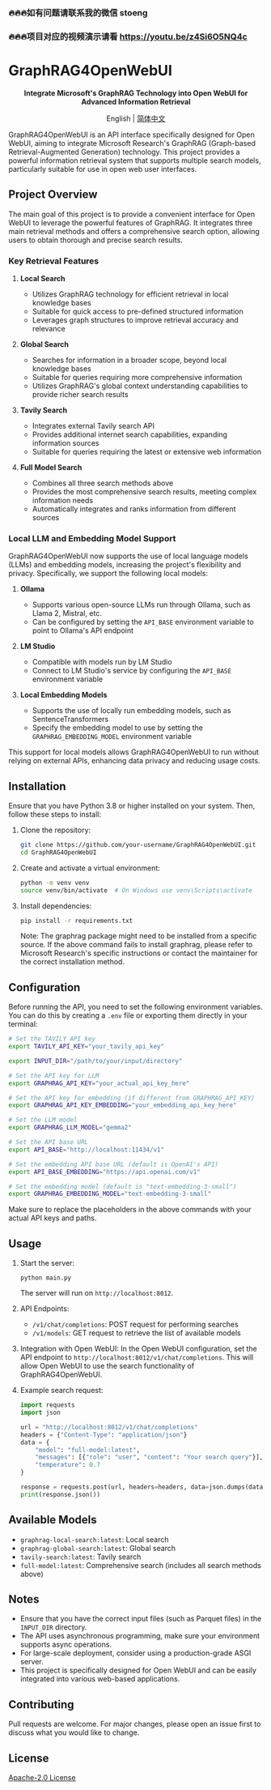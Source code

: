 ### 🔥🔥🔥如有问题请联系我的微信 stoeng
### 🔥🔥🔥项目对应的视频演示请看 https://youtu.be/z4Si6O5NQ4c

# GraphRAG4OpenWebUI
<div align="center">
  <p><strong>Integrate Microsoft's GraphRAG Technology into Open WebUI for Advanced Information Retrieval</strong></p>
  English | <a href="README_ZH-CN.md">简体中文</a>
</div>

GraphRAG4OpenWebUI is an API interface specifically designed for Open WebUI, aiming to integrate Microsoft Research's GraphRAG (Graph-based Retrieval-Augmented Generation) technology. This project provides a powerful information retrieval system that supports multiple search models, particularly suitable for use in open web user interfaces.

## Project Overview

The main goal of this project is to provide a convenient interface for Open WebUI to leverage the powerful features of GraphRAG. It integrates three main retrieval methods and offers a comprehensive search option, allowing users to obtain thorough and precise search results.

### Key Retrieval Features

1. **Local Search**
   - Utilizes GraphRAG technology for efficient retrieval in local knowledge bases
   - Suitable for quick access to pre-defined structured information
   - Leverages graph structures to improve retrieval accuracy and relevance

2. **Global Search**
   - Searches for information in a broader scope, beyond local knowledge bases
   - Suitable for queries requiring more comprehensive information
   - Utilizes GraphRAG's global context understanding capabilities to provide richer search results

3. **Tavily Search**
   - Integrates external Tavily search API
   - Provides additional internet search capabilities, expanding information sources
   - Suitable for queries requiring the latest or extensive web information

4. **Full Model Search**
   - Combines all three search methods above
   - Provides the most comprehensive search results, meeting complex information needs
   - Automatically integrates and ranks information from different sources

### Local LLM and Embedding Model Support

GraphRAG4OpenWebUI now supports the use of local language models (LLMs) and embedding models, increasing the project's flexibility and privacy. Specifically, we support the following local models:

1. **Ollama**
   - Supports various open-source LLMs run through Ollama, such as Llama 2, Mistral, etc.
   - Can be configured by setting the `API_BASE` environment variable to point to Ollama's API endpoint

2. **LM Studio**
   - Compatible with models run by LM Studio
   - Connect to LM Studio's service by configuring the `API_BASE` environment variable

3. **Local Embedding Models**
   - Supports the use of locally run embedding models, such as SentenceTransformers
   - Specify the embedding model to use by setting the `GRAPHRAG_EMBEDDING_MODEL` environment variable

This support for local models allows GraphRAG4OpenWebUI to run without relying on external APIs, enhancing data privacy and reducing usage costs.

## Installation
Ensure that you have Python 3.8 or higher installed on your system. Then, follow these steps to install:
1. Clone the repository:
   ```bash
   git clone https://github.com/your-username/GraphRAG4OpenWebUI.git
   cd GraphRAG4OpenWebUI
   ```
   
2. Create and activate a virtual environment:
    ```bash
   python -m venv venv
   source venv/bin/activate  # On Windows use venv\Scripts\activate
    ```
   
3. Install dependencies:
   ```bash
   pip install -r requirements.txt
   ```
   Note: The graphrag package might need to be installed from a specific source. If the above command fails to install graphrag, please refer to Microsoft Research's specific instructions or contact the maintainer for the correct installation method.

## Configuration

Before running the API, you need to set the following environment variables. You can do this by creating a `.env` file or exporting them directly in your terminal:



```bash
# Set the TAVILY API key 
export TAVILY_API_KEY="your_tavily_api_key"

export INPUT_DIR="/path/to/your/input/directory"

# Set the API key for LLM
export GRAPHRAG_API_KEY="your_actual_api_key_here"

# Set the API key for embedding (if different from GRAPHRAG_API_KEY)
export GRAPHRAG_API_KEY_EMBEDDING="your_embedding_api_key_here"

# Set the LLM model 
export GRAPHRAG_LLM_MODEL="gemma2"

# Set the API base URL 
export API_BASE="http://localhost:11434/v1"

# Set the embedding API base URL (default is OpenAI's API)
export API_BASE_EMBEDDING="https://api.openai.com/v1"

# Set the embedding model (default is "text-embedding-3-small")
export GRAPHRAG_EMBEDDING_MODEL="text-embedding-3-small"
```

Make sure to replace the placeholders in the above commands with your actual API keys and paths.

## Usage

1. Start the server:
   ```
   python main.py
   ```
   The server will run on `http://localhost:8012`.

2. API Endpoints:
   - `/v1/chat/completions`: POST request for performing searches
   - `/v1/models`: GET request to retrieve the list of available models

3. Integration with Open WebUI:
   In the Open WebUI configuration, set the API endpoint to `http://localhost:8012/v1/chat/completions`. This will allow Open WebUI to use the search functionality of GraphRAG4OpenWebUI.

4. Example search request:
   ```python
   import requests
   import json

   url = "http://localhost:8012/v1/chat/completions"
   headers = {"Content-Type": "application/json"}
   data = {
       "model": "full-model:latest",
       "messages": [{"role": "user", "content": "Your search query"}],
       "temperature": 0.7
   }

   response = requests.post(url, headers=headers, data=json.dumps(data))
   print(response.json())
   ```

## Available Models

- `graphrag-local-search:latest`: Local search
- `graphrag-global-search:latest`: Global search
- `tavily-search:latest`: Tavily search
- `full-model:latest`: Comprehensive search (includes all search methods above)

## Notes

- Ensure that you have the correct input files (such as Parquet files) in the `INPUT_DIR` directory.
- The API uses asynchronous programming, make sure your environment supports async operations.
- For large-scale deployment, consider using a production-grade ASGI server.
- This project is specifically designed for Open WebUI and can be easily integrated into various web-based applications.

## Contributing

Pull requests are welcome. For major changes, please open an issue first to discuss what you would like to change.

## License

[Apache-2.0 License](LICENSE)
